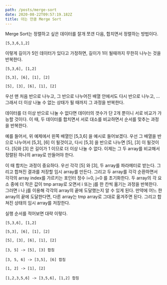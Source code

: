 ```yaml
---
path: /posts/merge-sort
date: 2020-08-22T09:57:19.182Z
title: 아는 만큼 Merge Sort
---
```

Merge Sort는 정렬하고 싶은 데이터를 잘개 쪼갠 다음, 합치면서 정렬하는 방법이다.
```
[5,3,6,1,2]
```

이렇게 길이가 5인 데이터가 있다고 가정하면, 길이가 1이 될때까지 무한히 나누는 것을 반복한다.
```
[5,3,6], [1,2]

[5,3], [6], [1], [2]

[5], [3], [6], [1], [2]
```

우선 맨 처음 반으로 나누고, 그 반으로 나누어진 배열 안에서도 다시 반으로 나누고, ... 그래서 더 이상 나눌 수 없는 상태가 될 때까지 그 과정을 반복한다.

데이터를 더 이상 반으로 나눌 수 없다면 데이터의 갯수가 단 2개 뿐이니 서로 비교가 가능할 것이다. 이 때, 두 데이터를 합치면서 서로 대소를 비교하면서 순서를 맞추는 과정을 반복한다.

예를 들어서, 위 예제에서 왼쪽 배열인 [5,3,6] 을 예시로 들어보겠다. 우선 그 배열을 반으로 나누어서 [5,3], [6] 이 될것이고, 다시 [5,3] 을 반으로 나누면 [5], [3] 이 될것이다. [5]와 [3] 은 길이가 1 이므로 더 이상 나눌 수 없다. 이제는 그 두 array를 비교해서 정렬된 하나의 array로 만들어야 한다.

이 때 합치는 과정이 중요하다. 우선 각각 [5] 와 [3], 두 array를 파라메터로 받는다. 그리고 합쳐진 결과를 저장할 임시 array를 만든다. 그리고 두 array를 각각 순환하면서 각각의 array index를 가르키는 포인터 정수 i=0, j=0 를 초기화한다. 두 array의 각 요소 중에 더 작은 값이 tmp array로 오면서 i 또는 j를 한 칸씩 옮기는 과정을 반복한다. 그러면 i 나 j를 이용해 각각의 array의 끝에 도달했는지 알 수 있게 된다. 만약에 어느 한 array의 끝에 도달한다면, 다른 array는 tmp array로 그대로 옮겨주면 된다. 그리고 합쳐진 상태의 임시 array를 저장한다.

실행 순서를 적어보면 대략 이렇다.

```
[5,3,6], [1,2]

[5,3], [6], [1], [2]

[5], [3], [6], [1], [2]

[3, 5] -> [5], [3] 합침

[3, 5, 6] -> [3,5], [6] 합침

[1, 2] -> [1], [2]

[1,2,3,5,6] -> [3,5,6], [1,2] 합침
```
